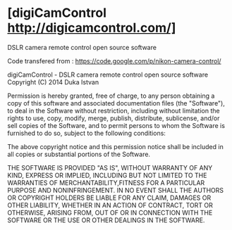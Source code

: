 [digiCamControl http://digicamcontrol.com/]
==============

DSLR camera remote control open source software

Code transfered from : https://code.google.com/p/nikon-camera-control/


digiCamControl - DSLR camera remote control open source software
Copyright (C) 2014  Duka Istvan

Permission is hereby granted, free of charge, to any person obtaining a copy
of this software and associated documentation files (the "Software"), to deal
in the Software without restriction, including without limitation the rights
to use, copy, modify, merge, publish, distribute, sublicense, and/or sell
copies of the Software, and to permit persons to whom the Software is
furnished to do so, subject to the following conditions:

The above copyright notice and this permission notice shall be included in
all copies or substantial portions of the Software.

THE SOFTWARE IS PROVIDED "AS IS", WITHOUT WARRANTY OF ANY KIND, 
EXPRESS OR IMPLIED, INCLUDING BUT NOT LIMITED TO THE WARRANTIES OF 
MERCHANTABILITY,FITNESS FOR A PARTICULAR PURPOSE AND NONINFRINGEMENT. 
IN NO EVENT SHALL THE AUTHORS OR COPYRIGHT HOLDERS BE LIABLE FOR ANY 
CLAIM, DAMAGES OR OTHER LIABILITY, WHETHER IN AN ACTION OF CONTRACT,
TORT OR OTHERWISE, ARISING FROM, OUT OF OR IN CONNECTION WITH 
THE SOFTWARE OR THE USE OR OTHER DEALINGS IN THE SOFTWARE.
